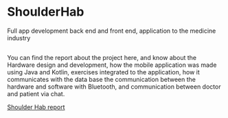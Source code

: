 # ShoulderHab
Full app development back end and front end, application to the medicine industry

##
You can find the report about the project here, and know about the Hardware design and development, how the mobile application was made using Java and Kotlin, exercises integrated to the application, how it communicates with the data base the communication between the hardware and software with Bluetooth, and communication between doctor and patient via chat.

[Shoulder Hab report](https://pruebacorreoescuelaingeduco-my.sharepoint.com/personal/kevin_diaz_mail_escuelaing_edu_co/_layouts/15/onedrive.aspx?id=%2Fpersonal%2Fkevin%5Fdiaz%5Fmail%5Fescuelaing%5Fedu%5Fco%2FDocuments%2FDIIN%2DIRHA%2FShoulder%20Hab%20%2D%20Manual%20T%C3%A9cnico%2Epdf&parent=%2Fpersonal%2Fkevin%5Fdiaz%5Fmail%5Fescuelaing%5Fedu%5Fco%2FDocuments%2FDIIN%2DIRHA&ga=1)


